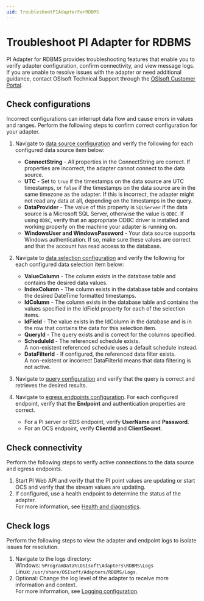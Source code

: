 ```yaml
---
uid: TroubleshootPIAdapterForRDBMS
---
```


# Troubleshoot PI Adapter for RDBMS

PI Adapter for RDBMS provides troubleshooting features that enable you to verify adapter configuration, confirm connectivity, and view message logs. If you are unable to resolve issues with the adapter or need additional guidance, contact OSIsoft Technical Support through the [OSIsoft Customer Portal](https://my.osisoft.com/).

## Check configurations

Incorrect configurations can interrupt data flow and cause errors in values and ranges. Perform the following steps to confirm correct configuration for your adapter.

1. Navigate to [data source configuration](xref:PIAdapterForRDBMSDataSourceConfiguration) and verify the following for each configured data source item below:

    * **ConnectString** - All properties in the ConnectString are correct. If properties are incorrect, the adapter cannot connect to the data source.
    * **UTC** - Set to `true` if the timestamps on the data source are UTC timestamps, or `false` if the timestamps on the data source are in the same timezone as the adapter. If this is incorrect, the adapter might not read any data at all, depending on the timestamps in the query.
    * **DataProvider** - The value of this property is `SQLServer` if the data source is a Microsoft SQL Server, otherwise the value is `ODBC`. If using `ODBC`, verify that an appropriate ODBC driver is installed and working properly on the machine your adapter is running on.
    * **WindowsUser and WindowsPassword** - Your data source supports Windows authentication. If so, make sure these values are correct and that the account has read access to the database.

2. Navigate to [data selection configuration](xref:PIAdapterForRDBMSDataSelectionConfiguration) and verify the following for each configured data selection item below:

    * **ValueColumn** - The column exists in the database table and contains the desired data values.
    * **IndexColumn** - The column exists in the database table and contains the desired DateTime formatted timestamps.
    * **IdColumn** - The column exists in the database table and contains the values specified in the IdField property for each of the selection items.
    * **IdField** - The value exists in the IdColumn in the database and is in the row that contains the data for this selection item.
    * **QueryId** - The query exists and is correct for the columns specified.
    * **ScheduleId** - The referenced schedule exists. <br> A non-existent referenced schedule uses a default schedule instead.
    * **DataFilterId** - If configured, the referenced data filter exists.<br> A non-existent or incorrect DataFilterId means that data filtering is not active.

3. Navigate to [query configuration](xref:PIAdapterForRDBMSQueriesConfiguration) and verify that the query is correct and retrieves the desired results.

4. Navigate to [egress endpoints configuration](xref:EgressEndpointsConfiguration). For each configured endpoint, verify that the **Endpoint** and authentication properties are correct.

    * For a PI server or EDS endpoint, verify **UserName** and **Password**.
    * For an OCS endpoint, verify **ClientId** and **ClientSecret**.

## Check connectivity

Perform the following steps to verify active connections to the data source and egress endpoints.

1. Start PI Web API and verify that the PI point values are updating or start OCS and verify that the stream values are updating.
2. If configured, use a health endpoint to determine the status of the adapter.<br>For more information, see [Health and diagnostics](xref:HealthAndDiagnostics).

## Check logs

Perform the following steps to view the adapter and endpoint logs to isolate issues for resolution.

1. Navigate to the logs directory:<br>
    Windows: `%ProgramData%\OSIsoft\Adapters\RDBMS\Logs`<br>
    Linux: `/usr/share/OSIsoft/Adapters/RDBMS/Logs`.
2. Optional: Change the log level of the adapter to receive more information and context.<br>For more information, see [Logging configuration](xref:LoggingConfiguration).
